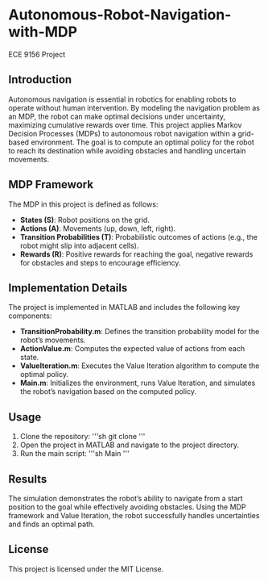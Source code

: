 # Autonomous-Robot-Navigation-with-MDP
ECE 9156 Project

## Introduction

Autonomous navigation is essential in robotics for enabling robots to operate without human intervention. By modeling the navigation problem as an MDP, the robot can make optimal decisions under uncertainty, maximizing cumulative rewards over time.
This project applies Markov Decision Processes (MDPs) to autonomous robot navigation within a grid-based environment. The goal is to compute an optimal policy for the robot to reach its destination while avoiding obstacles and handling uncertain movements.

## MDP Framework

The MDP in this project is defined as follows:
- **States (S)**: Robot positions on the grid.
- **Actions (A)**: Movements (up, down, left, right).
- **Transition Probabilities (T)**: Probabilistic outcomes of actions (e.g., the robot might slip into adjacent cells).
- **Rewards (R)**: Positive rewards for reaching the goal, negative rewards for obstacles and steps to encourage efficiency.

## Implementation Details

The project is implemented in MATLAB and includes the following key components:
- **TransitionProbability.m**: Defines the transition probability model for the robot’s movements.
- **ActionValue.m**: Computes the expected value of actions from each state.
- **ValueIteration.m**: Executes the Value Iteration algorithm to compute the optimal policy.
- **Main.m**: Initializes the environment, runs Value Iteration, and simulates the robot’s navigation based on the computed policy.

## Usage
1. Clone the repository:
'''sh
git clone <repository-url>
'''
2. Open the project in MATLAB and navigate to the project directory.
3. Run the main script:
'''sh
Main
'''

## Results

The simulation demonstrates the robot’s ability to navigate from a start position to the goal while effectively avoiding obstacles. Using the MDP framework and Value Iteration, the robot successfully handles uncertainties and finds an optimal path.

## License

This project is licensed under the MIT License.
